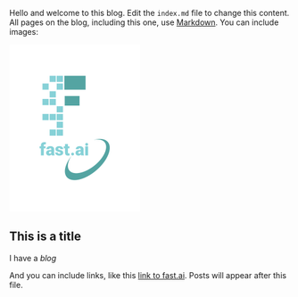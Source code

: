 Hello and welcome to this blog. Edit the `index.md` file to change this content. All pages on the blog, including this one, use [Markdown](https://guides.github.com/features/mastering-markdown/). You can include images:

![Image of fast.ai logo](images/logo.png)

## This is a title

I have a *blog*

And you can include links, like this [link to fast.ai](https://www.fast.ai). Posts will appear after this file. 
